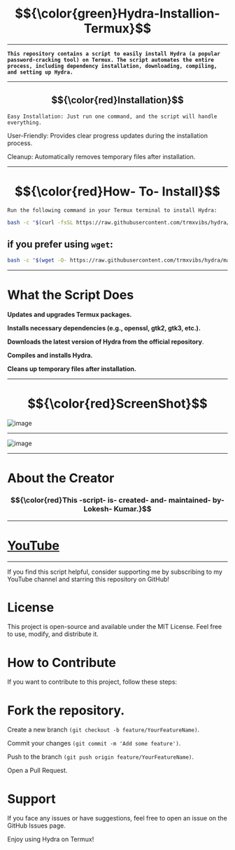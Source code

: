 # <h1 align="center">$${\color{green}Hydra-Installion-Termux}$$</h1>

---


**`This repository contains a script to easily install Hydra (a popular password-cracking tool) on Termux. The script automates the entire process, including dependency installation, downloading, compiling, and setting up Hydra.`**

---

##  $${\color{red}Installation}$$

`Easy Installation: Just run one command, and the script will handle everything.`

User-Friendly: Provides clear progress updates during the installation process.

Cleanup: Automatically removes temporary files after installation.

---

#  $${\color{red}How- To- Install}$$

`Run the following command in your Termux terminal to install Hydra:`

```sh
bash -c "$(curl -fsSL https://raw.githubusercontent.com/trmxvibs/hydra/main/hydra.sh)"
```
##  if you prefer using `wget`:
```sh
bash -c "$(wget -O- https://raw.githubusercontent.com/trmxvibs/hydra/main/hydra.sh)"
```
----

# What the Script Does
**Updates and upgrades Termux packages.**

**Installs necessary dependencies (e.g., openssl, gtk2, gtk3, etc.).**

**Downloads the latest version of Hydra from the official repository**.

**Compiles and installs Hydra.**

**Cleans up temporary files after installation.**

---

# $${\color{red}ScreenShot}$$

![image](https://github.com/user-attachments/assets/c2ecf293-7663-4700-a6b2-6fa886c682b9)

---

![image](https://github.com/user-attachments/assets/0ce20924-e7a1-4a16-81ee-82be97e16011)


---


# **About the Creator**
### $${\color{red}This -script- is- created- and- maintained- by- Lokesh- Kumar.}$$


----

# [YouTube](https://www.youtube.com/@termuxvibes)

---

If you find this script helpful, consider supporting me by subscribing to my YouTube channel and starring this repository on GitHub!

# License
This project is open-source and available under the MIT License. Feel free to use, modify, and distribute it.

# How to Contribute
If you want to contribute to this project, follow these steps:

 # Fork the repository.

Create a new branch `(git checkout -b feature/YourFeatureName)`.

Commit your changes `(git commit -m 'Add some feature')`.

Push to the branch `(git push origin feature/YourFeatureName)`.

Open a Pull Request.

# Support
If you face any issues or have suggestions, feel free to open an issue on the GitHub Issues page.

Enjoy using Hydra on Termux! 























